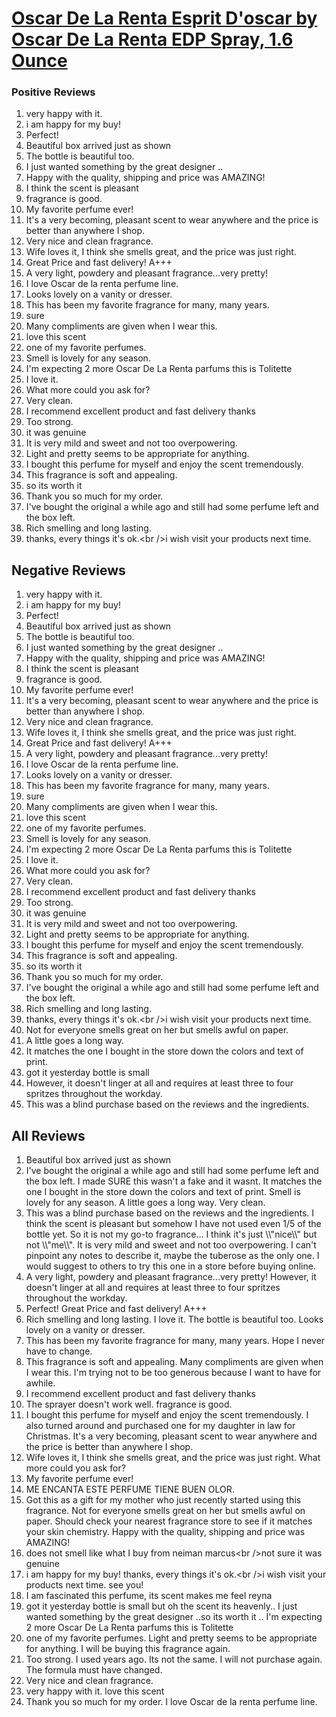 # [Oscar De La Renta Esprit D&#x27;oscar by Oscar De La Renta EDP Spray, 1.6 Ounce](https://products.checkmycream.com/products/Oscar-De-La-Renta-Esprit-D&#x27;oscar-by-Oscar-De-La-Renta-EDP-Spray-1.6-Ounce.html)

### Positive Reviews

<ol>
      <li>very happy with it.</li>
      <li>i am happy for my buy!</li>
      <li>Perfect!</li>
      <li>Beautiful box arrived just as shown</li>
      <li>The bottle is beautiful too.</li>
      <li>I just wanted something by the great designer ..</li>
      <li>Happy with the quality, shipping and price was AMAZING!</li>
      <li>I think the scent is pleasant</li>
      <li>fragrance is good.</li>
      <li>My favorite perfume ever!</li>
      <li>It&#x27;s a very becoming, pleasant scent to wear anywhere and the price is better than anywhere I shop.</li>
      <li>Very nice and clean fragrance.</li>
      <li>Wife loves it, I think she smells great, and the price was just right.</li>
      <li>Great Price and fast delivery! A+++</li>
      <li>A very light, powdery and pleasant fragrance...very pretty!  </li>
      <li>I love Oscar de la renta perfume line.</li>
      <li>Looks lovely on a vanity or dresser.</li>
      <li>This has been my favorite fragrance for many, many years.  </li>
      <li>sure  </li>
      <li>Many compliments are given when I wear this.</li>
      <li>love this scent</li>
      <li>one of my favorite perfumes.</li>
      <li>Smell is lovely for any season.</li>
      <li>I&#x27;m expecting 2 more Oscar De La Renta parfums this is Tolitette</li>
      <li>I love it.</li>
      <li>What more could you ask for?</li>
      <li>Very clean.</li>
      <li>I recommend excellent product and fast delivery thanks</li>
      <li>Too strong.</li>
      <li>it was genuine</li>
      <li>It is very mild and sweet and not too overpowering.</li>
      <li>Light and pretty seems to be appropriate for anything.</li>
      <li>I bought this perfume for myself and enjoy the scent tremendously.</li>
      <li>This fragrance is soft and appealing.</li>
      <li>so its worth it</li>
      <li>Thank you so much for my order.</li>
      <li>I&#x27;ve bought the original a while ago and still had some perfume left and the box left.</li>
      <li>Rich smelling and long lasting.</li>
      <li>thanks, every things it&#x27;s ok.&lt;br /&gt;i wish visit your products next time.</li>
</ol>


<h2>Negative Reviews</h2>
<ol>
<li> very happy with it.</li>
<li> i am happy for my buy!</li>
<li> Perfect!</li>
<li> Beautiful box arrived just as shown</li>
<li> The bottle is beautiful too.</li>
<li> I just wanted something by the great designer ..</li>
<li> Happy with the quality, shipping and price was AMAZING!</li>
<li> I think the scent is pleasant</li>
<li> fragrance is good.</li>
<li> My favorite perfume ever!</li>
<li> It&#x27;s a very becoming, pleasant scent to wear anywhere and the price is better than anywhere I shop.</li>
<li> Very nice and clean fragrance.</li>
<li> Wife loves it, I think she smells great, and the price was just right.</li>
<li> Great Price and fast delivery! A+++</li>
<li> A very light, powdery and pleasant fragrance...very pretty!  </li>
<li> I love Oscar de la renta perfume line.</li>
<li> Looks lovely on a vanity or dresser.</li>
<li> This has been my favorite fragrance for many, many years.  </li>
<li> sure  </li>
<li> Many compliments are given when I wear this.</li>
<li> love this scent</li>
<li> one of my favorite perfumes.</li>
<li> Smell is lovely for any season.</li>
<li> I&#x27;m expecting 2 more Oscar De La Renta parfums this is Tolitette</li>
<li> I love it.</li>
<li> What more could you ask for?</li>
<li> Very clean.</li>
<li> I recommend excellent product and fast delivery thanks</li>
<li> Too strong.</li>
<li> it was genuine</li>
<li> It is very mild and sweet and not too overpowering.</li>
<li> Light and pretty seems to be appropriate for anything.</li>
<li> I bought this perfume for myself and enjoy the scent tremendously.</li>
<li> This fragrance is soft and appealing.</li>
<li> so its worth it</li>
<li> Thank you so much for my order.</li>
<li> I&#x27;ve bought the original a while ago and still had some perfume left and the box left.</li>
<li> Rich smelling and long lasting.</li>
<li> thanks, every things it&#x27;s ok.&lt;br /&gt;i wish visit your products next time.</li>
<li> Not for everyone smells great on her but smells awful on paper.</li>
<li> A little goes a long way.</li>
<li> It matches the one I bought in the store down the colors and text of print.</li>
<li> got it yesterday bottle is small</li>
<li> However, it doesn&#x27;t linger at all and requires at least three to four spritzes throughout the workday.</li>
<li> This was a blind purchase based on the reviews and the ingredients.</li>
</ol>

<h2>All Reviews</h2>

<ol>
    <li> Beautiful box arrived just as shown</li>
    <li> I&#x27;ve bought the original a while ago and still had some perfume left and the box left. I made SURE this wasn&#x27;t a fake and it wasnt. It matches the one I bought in the store down the colors and text of print. Smell is lovely for any season. A little goes a long way. Very clean.</li>
    <li> This was a blind purchase based on the reviews and the ingredients. I think the scent is pleasant but somehow I have not used even 1/5 of the bottle yet. So it is not my go-to fragrance... I think it&#x27;s just \\&quot;nice\\&quot; but not \\&quot;me\\&quot;. It is very mild and sweet and not too overpowering. I can&#x27;t pinpoint any notes to describe it, maybe the tuberose as the only one. I would suggest to others to try this one in a store before buying online.</li>
    <li> A very light, powdery and pleasant fragrance...very pretty!  However, it doesn&#x27;t linger at all and requires at least three to four spritzes throughout the workday.</li>
    <li> Perfect! Great Price and fast delivery! A+++</li>
    <li> Rich smelling and long lasting. I love it. The bottle is beautiful too. Looks lovely on a vanity or dresser.</li>
    <li> This has been my favorite fragrance for many, many years.  Hope I never have to change.</li>
    <li> This fragrance is soft and appealing. Many compliments are given when I wear this. I&#x27;m trying not to be too generous because I want to have for awhile.</li>
    <li> I recommend excellent product and fast delivery thanks</li>
    <li> The sprayer doesn&#x27;t work well. fragrance is good.</li>
    <li> I bought this perfume for myself and enjoy the scent tremendously. I also turned around and purchased one for my daughter in law for Christmas. It&#x27;s a very becoming, pleasant scent to wear anywhere and the price is better than anywhere I shop.</li>
    <li> Wife loves it, I think she smells great, and the price was just right. What more could you ask for?</li>
    <li> My favorite perfume ever!</li>
    <li> ME ENCANTA ESTE PERFUME TIENE BUEN OLOR.</li>
    <li> Got this as a gift for my mother who just recently started using this fragrance. Not for everyone smells great on her but smells awful on paper. Should check your nearest fragrance store to see if it matches your skin chemistry. Happy with the quality, shipping and price was AMAZING!</li>
    <li> does not smell like what I buy from neiman marcus&lt;br /&gt;not sure  it was genuine</li>
    <li> i am happy for my buy! thanks, every things it&#x27;s ok.&lt;br /&gt;i wish visit your products next time. see you!</li>
    <li> I am fascinated this perfume, its scent makes me feel reyna</li>
    <li> got it yesterday bottle is small but oh the scent its heavenly.. I just wanted something by the great designer ..so its worth it .. I&#x27;m expecting 2 more Oscar De La Renta parfums this is Tolitette</li>
    <li> one of my favorite perfumes. Light and pretty seems to be appropriate for anything. I will be buying this fragrance again.</li>
    <li> Too strong. I used years ago. Its not the same. I will not purchase again. The formula must have changed.</li>
    <li> Very nice and clean fragrance.</li>
    <li> very happy with it. love this scent</li>
    <li> Thank you so much for my order. I love Oscar de la renta perfume line.</li>
</ol>




